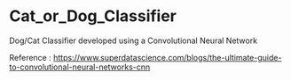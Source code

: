 # Cat_or_Dog_Classifier
Dog/Cat Classifier developed using a Convolutional Neural Network


Reference : https://www.superdatascience.com/blogs/the-ultimate-guide-to-convolutional-neural-networks-cnn 
